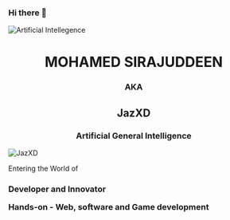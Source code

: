 ### Hi there 👋
![Artificial Intellegence](https://wallpapers.com/images/featured/ai-vpzcidps6aw64inn.jpg)
<h1 align="center">MOHAMED SIRAJUDDEEN</h1>
<h3 align="center">AKA</h3>
<h2 align="center">JazXD</h2>
<h3 align="center">Artificial General Intelligence</h3>

<p align="left"> <img src="" alt="JazXD" /> </p>

<p align='left'>Entering the World of <h3 Entrepreneurship</h3></p>

<p align='left'>Developer and Innovator</p>

<p align='left'>Hands-on - Web, software and Game development</p>

